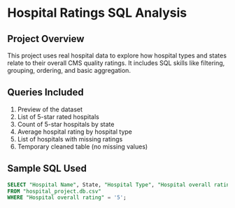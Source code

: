 #  Hospital Ratings SQL Analysis

##  Project Overview
This project uses real hospital data to explore how hospital types and states relate to their overall CMS quality ratings. It includes SQL skills like filtering, grouping, ordering, and basic aggregation.

##  Queries Included
1. Preview of the dataset
2. List of 5-star rated hospitals
3. Count of 5-star hospitals by state
4. Average hospital rating by hospital type
5. List of hospitals with missing ratings
6. Temporary cleaned table (no missing values)

##  Sample SQL Used

```sql
SELECT "Hospital Name", State, "Hospital Type", "Hospital overall rating"
FROM "hospital_project.db.csv"
WHERE "Hospital overall rating" = '5';
